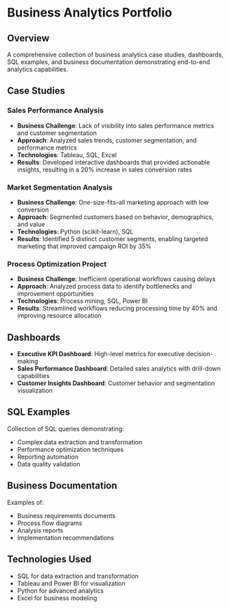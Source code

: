 # Business Analytics Portfolio

## Overview
A comprehensive collection of business analytics case studies, dashboards, SQL examples, and business documentation demonstrating end-to-end analytics capabilities.

## Case Studies

### Sales Performance Analysis
- **Business Challenge**: Lack of visibility into sales performance metrics and customer segmentation
- **Approach**: Analyzed sales trends, customer segmentation, and performance metrics
- **Technologies**: Tableau, SQL, Excel
- **Results**: Developed interactive dashboards that provided actionable insights, resulting in a 20% increase in sales conversion rates

### Market Segmentation Analysis
- **Business Challenge**: One-size-fits-all marketing approach with low conversion
- **Approach**: Segmented customers based on behavior, demographics, and value
- **Technologies**: Python (scikit-learn), SQL
- **Results**: Identified 5 distinct customer segments, enabling targeted marketing that improved campaign ROI by 35%

### Process Optimization Project
- **Business Challenge**: Inefficient operational workflows causing delays
- **Approach**: Analyzed process data to identify bottlenecks and improvement opportunities
- **Technologies**: Process mining, SQL, Power BI
- **Results**: Streamlined workflows reducing processing time by 40% and improving resource allocation

## Dashboards
- **Executive KPI Dashboard**: High-level metrics for executive decision-making
- **Sales Performance Dashboard**: Detailed sales analytics with drill-down capabilities
- **Customer Insights Dashboard**: Customer behavior and segmentation visualization

## SQL Examples
Collection of SQL queries demonstrating:
- Complex data extraction and transformation
- Performance optimization techniques
- Reporting automation
- Data quality validation

## Business Documentation
Examples of:
- Business requirements documents
- Process flow diagrams
- Analysis reports
- Implementation recommendations

## Technologies Used
- SQL for data extraction and transformation
- Tableau and Power BI for visualization
- Python for advanced analytics
- Excel for business modeling
